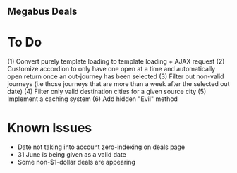## Megabus Deals

# To Do
(1) Convert purely template loading to template loading + AJAX request
(2) Customize accordion to only have one open at a time and automatically open return once an out-journey has been selected
(3) Filter out non-valid journeys (i.e those journeys that are more than a week after the selected out date)
(4) Filter only valid destination cities for a given source city
(5) Implement a caching system
(6) Add hidden "Evil" method

# Known Issues
- Date not taking into account zero-indexing on deals page
- 31 June is being given as a valid date
- Some non-$1-dollar deals are appearing

